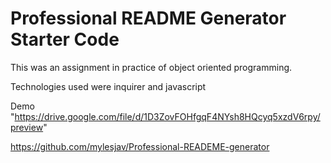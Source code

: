 # Professional README Generator Starter Code

This was an assignment in practice of object oriented programming.

Technologies used were inquirer and javascript

Demo
"https://drive.google.com/file/d/1D3ZovFOHfgqF4NYsh8HQcyq5xzdV6rpy/preview" 

https://github.com/mylesjav/Professional-READEME-generator
